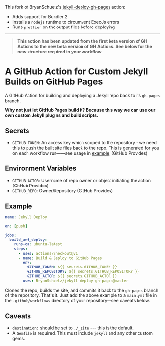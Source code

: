 This fork of BryanSchuetz's
[jekyll-deploy-gh-pages](https://github.com/BryanSchuetz/jekyll-deploy-gh-pages)
action:
- Adds support for Bundler 2
- Installs a `nodejs` runtime to circumvent ExecJs errors
- Runs `prettier` on the output files before deploying

---

> **This action has been updated from the first beta version of GH Actions to
> the new beta version of GH Actions. See below for the new structure required
> in your workflow.**

# A GitHub Action for Custom Jekyll Builds on GitHub Pages

A GitHub Action for building and deploying a Jekyll repo back to its `gh-pages`
branch.

**Why not just let GitHub Pages build it? Because this way we can use our own
custom Jekyll plugins and build scripts.**

## Secrets

- `GITHUB_TOKEN`: An access key which scoped to the repository - we need this to
  push the built site files back to the repo. This is generated for you on each
  workflow run——see usage in [example](#example). (GitHub Provides)

## Environment Variables

- `GITHUB_ACTOR`: Username of repo owner or object initiating the action (GitHub
  Provides)
- `GITHUB_REPO`: Owner/Repository (GitHub Provides)

## Example

```yml
name: Jekyll Deploy

on: [push]

jobs:
  build_and_deploy:
    runs-on: ubuntu-latest
    steps:
      - uses: actions/checkout@v1
      - name: Build & Deploy to GitHub Pages
        env:
          GITHUB_TOKEN: ${{ secrets.GITHUB_TOKEN }}
          GITHUB_REPOSITORY: ${{ secrets.GITHUB_REPOSITORY }}
          GITHUB_ACTOR: ${{ secrets.GITHUB_ACTOR }}
        uses: BryanSchuetz/jekyll-deploy-gh-pages@master
```

Clones the repo, builds the site, and commits it back to the `gh-pages` branch
of the repository. That's it. Just add the above example to a `main.yml` file in
the `.github/workflows` directory of your repository—see caveats below.

## Caveats

- `destination:` should be set to `./_site` --- this is the default.
- A `Gemfile` is required. This must include `jekyll` and any other custom gems.
